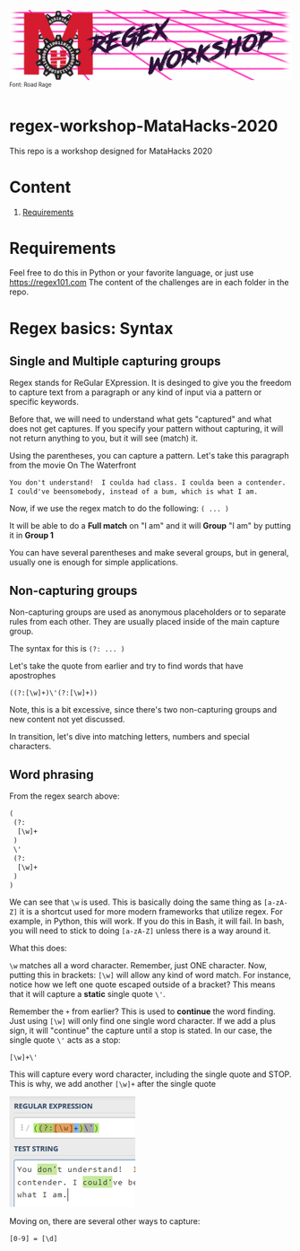 ![logo](/res/regexMATAHACK.png)
<sup><sup>Font: Road Rage</sup></sup>

# regex-workshop-MataHacks-2020
This repo is a workshop designed for MataHacks 2020

# Content
1. [Requirements](#Requirements)

# Requirements
Feel free to do this in Python or your favorite language, or just use https://regex101.com
The content of the challenges are in each folder in the repo.

# Regex basics: Syntax
## Single and Multiple capturing groups

Regex stands for ReGular EXpression. It is desinged to give you the freedom to capture text from a paragraph or any kind of input via a pattern or specific keywords.

Before that, we will need to understand what gets "captured" and what does not get captures. If you specify your pattern without capturing, it will not return anything to you, but it will see (match) it.

Using the parentheses, you can capture a pattern. Let's take this paragraph from the movie On The Waterfront

```
You don't understand!  I coulda had class. I coulda been a contender. I could've beensomebody, instead of a bum, which is what I am.
```

Now, if we use the regex match to do the following: `( ... )`

It will be able to do a __Full match__ on "I am" and it will __Group__ "I am" by putting it in __Group 1__

You can have several parentheses and make several groups, but in general, usually one is enough for simple applications.

## Non-capturing groups
Non-capturing groups are used as anonymous placeholders or to separate rules from each other. They are usually placed inside of the main capture group.

The syntax for this is `(?: ... )`

Let's take the quote from earlier and try to find words that have apostrophes

```regex
((?:[\w]+)\'(?:[\w]+))
```

Note, this is a bit excessive, since there's two non-capturing groups and new content not yet discussed.

In transition, let's dive into matching letters, numbers and special characters.

## Word phrasing
From the regex search above:
```regex
(
 (?:
  [\w]+
 )
 \'
 (?:
  [\w]+
 )
)
```
We can see that `\w` is used. This is basically doing the same thing as `[a-zA-Z]` it is a shortcut used for more modern frameworks that utilize regex. For example, in Python, this will work. If you do this in Bash, it will fail. In bash, you will need to stick to doing `[a-zA-Z]` unless there is a way around it.

What this does:

`\w` matches all a word character. Remember, just ONE character.
Now, putting this in brackets: `[\w]` will allow any kind of word match. For instance, notice how we left one quote escaped outside of a bracket?
This means that it will capture a __static__ single quote `\'`.

Remember the `+` from earlier? This is used to __continue__ the word finding. Just using `[\w]` will only find one single word character. If we add a plus sign, it will "continue" the capture until a stop is stated. In our case, the single quote `\'` acts as a stop:

```regex
[\w]+\'
```
This will capture every word character, including the single quote and STOP. This is why, we add another `[\w]+` after the single quote

![capture001](/res/capture001.PNG)


Moving on, there are several other ways to capture:
```regex
[0-9] = [\d]
```

